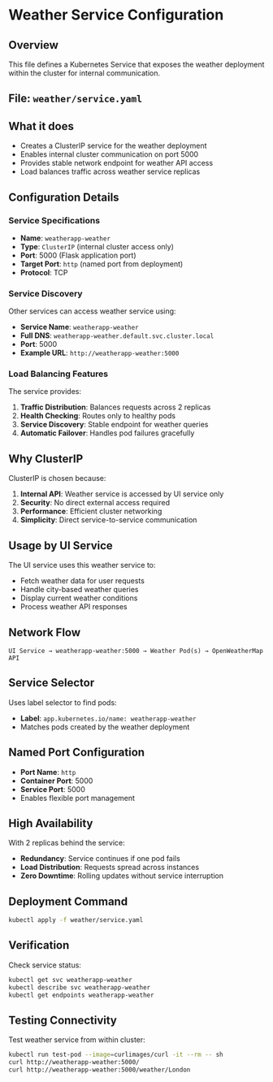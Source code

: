 # Weather Service Configuration

## Overview
This file defines a Kubernetes Service that exposes the weather deployment within the cluster for internal communication.

## File: `weather/service.yaml`

## What it does
- Creates a ClusterIP service for the weather deployment
- Enables internal cluster communication on port 5000
- Provides stable network endpoint for weather API access
- Load balances traffic across weather service replicas

## Configuration Details

### Service Specifications
- **Name**: `weatherapp-weather`
- **Type**: `ClusterIP` (internal cluster access only)
- **Port**: 5000 (Flask application port)
- **Target Port**: `http` (named port from deployment)
- **Protocol**: TCP

### Service Discovery
Other services can access weather service using:
- **Service Name**: `weatherapp-weather`
- **Full DNS**: `weatherapp-weather.default.svc.cluster.local`
- **Port**: 5000
- **Example URL**: `http://weatherapp-weather:5000`

### Load Balancing Features
The service provides:
1. **Traffic Distribution**: Balances requests across 2 replicas
2. **Health Checking**: Routes only to healthy pods
3. **Service Discovery**: Stable endpoint for weather queries
4. **Automatic Failover**: Handles pod failures gracefully

## Why ClusterIP
ClusterIP is chosen because:
1. **Internal API**: Weather service is accessed by UI service only
2. **Security**: No direct external access required
3. **Performance**: Efficient cluster networking
4. **Simplicity**: Direct service-to-service communication

## Usage by UI Service
The UI service uses this weather service to:
- Fetch weather data for user requests
- Handle city-based weather queries
- Display current weather conditions
- Process weather API responses

## Network Flow
```
UI Service → weatherapp-weather:5000 → Weather Pod(s) → OpenWeatherMap API
```

## Service Selector
Uses label selector to find pods:
- **Label**: `app.kubernetes.io/name: weatherapp-weather`
- Matches pods created by the weather deployment

## Named Port Configuration
- **Port Name**: `http`
- **Container Port**: 5000
- **Service Port**: 5000
- Enables flexible port management

## High Availability
With 2 replicas behind the service:
- **Redundancy**: Service continues if one pod fails
- **Load Distribution**: Requests spread across instances
- **Zero Downtime**: Rolling updates without service interruption

## Deployment Command
```bash
kubectl apply -f weather/service.yaml
```

## Verification
Check service status:
```bash
kubectl get svc weatherapp-weather
kubectl describe svc weatherapp-weather
kubectl get endpoints weatherapp-weather
```

## Testing Connectivity
Test weather service from within cluster:
```bash
kubectl run test-pod --image=curlimages/curl -it --rm -- sh
curl http://weatherapp-weather:5000/
curl http://weatherapp-weather:5000/weather/London
```
